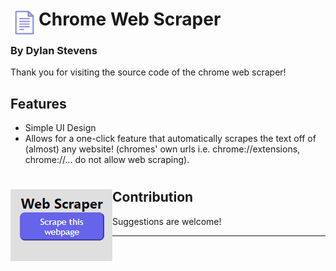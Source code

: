 # <img src="public/icons/icon_48.png" width="45" align="left"> Chrome Web Scraper

### By Dylan Stevens

Thank you for visiting the source code of the chrome web scraper!

## Features

- Simple UI Design
- Allows for a one-click feature that automatically scrapes the text off of (almost) any website! (chromes' own urls i.e. chrome://extensions, chrome://... do not allow web scraping).

# <img src="public/GitHub-Example-UI.png" align="left">

## Contribution

Suggestions are welcome!

---


